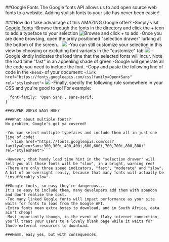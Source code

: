 ##Google Fonts
The Google fonts API allows us to add open source web fonts to a website. Adding stylish fonts to your site has never been easier!

###How do I take advantage of this AMAZING Google offer?
-Simply visit [Google Fonts]("https://fonts.google.com/")
-Browse through the fonts in the directory and click the + icon to add a typeface to your selection
![Browse and click + to add]("img/google-fonts-1.PNG")
-Once you are done browsing, open the arbly positioned "selection drawer" lurking at the bottom of the screen...
![]("img/google-fonts-2.PNG")
-You can still customize your selection in this view by choosing or excluding font variants in the "customize" tab
![]("img/google-fonts-3.PNG")
-Google kindly indicates the load time that the selected fonts will incur. Note the load time "fast" in an appealing shade of green
-Google will generate all the code you need to include the font.
-Copy and paste the following line of code in the `<head>` of your document:
```<link href="https://fonts.googleapis.com/css?family=Open+Sans" rel="stylesheet">```
![]("img/google-fonts-4.PNG")
-Finally, specify the following rule somewhere in your CSS and you're good to go! For example:
```body {
  font-family: 'Open Sans', sans-serif;
}```

###SUPER DUPER EASY HUH?

###What about multiple fonts?
No problem, Google's got ya covered!

-You can select multiple typefaces and include them all in just one line of code!
```<link href="https://fonts.googleapis.com/css?family=Open+Sans:300,300i,400,400i,600,600i,700,700i,800,800i" rel="stylesheet">```

-However, that handy load time hint in the "selection drawer" will tell you all those fonts will be "slow", in a bright, warning red!
-There are only three speed indicators, "fast", "moderate" and "slow". A bit of an oversight really, because that many fonts will actually be "insufferably slow".

##Google fonts, so easy they're dangerous...
It's so easy to include them, many developers add them with abandon and don't realise the cost.
-Too many linked Google fonts will impact performance as your site waits for fonts to load from the Google API.
-Extra fonts mean extra bytes to download, and in South Africa, data ain't cheap!
-Most importantly though, in the event of flaky internet connection, you'll treat your users to a lovely blank page while it waits for those external resources to download.

###Hmmm, easy yes, but with consequences.

